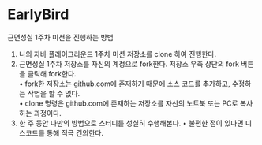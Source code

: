 # EarlyBird
근면성실 1주차 미션을 진행하는 방법

1. 나의 자바 플레이그라운드 1주차 미션 저장소를 clone 하여 진행한다.
2. 근면성실 1주차 저장소를 자신의 계정으로 fork한다. 저장소 우측 상단의 fork 버튼을 클릭해 fork한다.<br>
  • fork한 저장소는 github.com에 존재하기 때문에 소스 코드를 추가하고, 수정하는 작업을 할 수 없다.<br>
  • clone 명령은 github.com에 존재하는 저장소를 자신의 노트북 또는 PC로 복사하는 과정이다.<br>
3. 한 주 동안 나만의 방법으로 스터디를 성실히 수행해본다.
  • 불편한 점이 있다면 디스코드를 통해 적극 건의한다.
